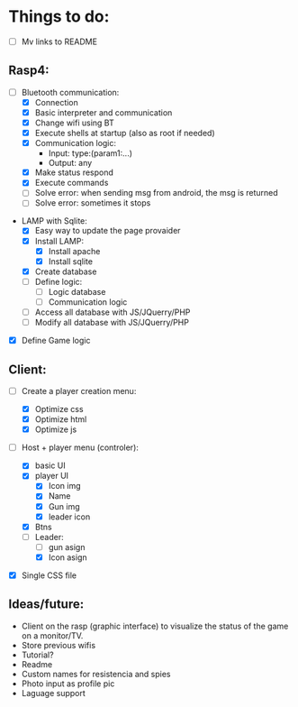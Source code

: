 # Things to do:

- [ ] Mv links to README
## Rasp4:
- [ ] Bluetooth communication:
    - [x] Connection
    - [x] Basic interpreter and communication
    - [x] Change wifi using BT
    - [x] Execute shells at startup (also as root if needed)
    - [x] Communication logic:
        - Input: type:(param1:...)
        - Output: any
    - [x] Make status respond
    - [x] Execute commands
    - [ ] Solve error: when sending msg from android, the msg is returned
    - [ ] Solve error: sometimes it stops
- LAMP with Sqlite:
    - [x] Easy way to update the page provaider
    - [x] Install LAMP:
        - [x] Install apache
        - [x] Install sqlite
    - [x] Create database
    - [ ] Define logic:
        - [ ] Logic database
        - [ ] Communication logic
    - [ ] Access all database with JS/JQuerry/PHP
    - [ ] Modify all database with JS/JQuerry/PHP

- [x] Define Game logic

## Client:
- [ ] Create a player creation menu:
    - [x] Optimize css
    - [x] Optimize html
    - [x] Optimize js
- [ ] Host + player menu (controler):
    - [x] basic UI
    - [x] player UI
        - [x] Icon img
        - [x] Name
        - [x] Gun img
        - [x] leader icon
    - [x] Btns
    - [ ] Leader:
        - [ ] gun asign
        - [x] Icon asign
- [x] Single CSS file











## Ideas/future:
- Client on the rasp (graphic interface) to visualize the status of the game on a monitor/TV.
- Store previous wifis
- Tutorial?
- Readme
- Custom names for resistencia and spies 
- Photo input as profile pic
- Laguage support